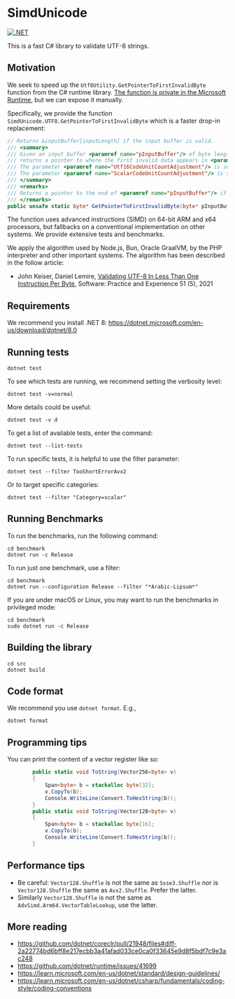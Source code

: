 # SimdUnicode
[![.NET](https://github.com/simdutf/SimdUnicode/actions/workflows/dotnet.yml/badge.svg)](https://github.com/simdutf/SimdUnicode/actions/workflows/dotnet.yml)

This is a fast C# library to validate UTF-8 strings.


## Motivation

We seek to speed up the `Utf8Utility.GetPointerToFirstInvalidByte` function from the C# runtime library.
[The function is private in the Microsoft Runtime](https://github.com/dotnet/runtime/blob/4d709cd12269fcbb3d0fccfb2515541944475954/src/libraries/System.Private.CoreLib/src/System/Text/Unicode/Utf8Utility.Validation.cs), but we can expose it manually.

Specifically, we provide the function `SimdUnicode.UTF8.GetPointerToFirstInvalidByte` which is a faster
drop-in replacement:
```cs
// Returns &inputBuffer[inputLength] if the input buffer is valid.
/// <summary>
/// Given an input buffer <paramref name="pInputBuffer"/> of byte length <paramref name="inputLength"/>,
/// returns a pointer to where the first invalid data appears in <paramref name="pInputBuffer"/>.
/// The parameter <paramref name="Utf16CodeUnitCountAdjustment"/> is set according to the content of the valid UTF-8 characters encountered, counting -1 for each 2-byte character, -2 for each 3-byte and 4-byte characters.
/// The parameter <paramref name="ScalarCodeUnitCountAdjustment"/> is set according to the content of the valid UTF-8 characters encountered, counting -1 for each 4-byte character.
/// </summary>
/// <remarks>
/// Returns a pointer to the end of <paramref name="pInputBuffer"/> if the buffer is well-formed.
/// </remarks>
public unsafe static byte* GetPointerToFirstInvalidByte(byte* pInputBuffer, int inputLength, out int Utf16CodeUnitCountAdjustment, out int ScalarCodeUnitCountAdjustment);
```

The function uses advanced instructions (SIMD) on 64-bit ARM and x64 processors, but fallbacks on a
conventional implementation on other systems. We provide extensive tests and benchmarks.

We apply the algorithm used by Node.js, Bun, Oracle GraalVM, by the PHP interpreter and other important systems. The algorithm has been described in the follow article:

- John Keiser, Daniel Lemire, [Validating UTF-8 In Less Than One Instruction Per Byte](https://arxiv.org/abs/2010.03090), Software: Practice and Experience 51 (5), 2021


## Requirements

We recommend you install .NET 8: https://dotnet.microsoft.com/en-us/download/dotnet/8.0


## Running tests

```
dotnet test
```

To see which tests are running, we recommend setting the verbosity level:

```
dotnet test -v=normal
```

More details could be useful:
```
dotnet test -v d
```

To get a list of available tests, enter the command:

```
dotnet test --list-tests
```

To run specific tests, it is helpful to use the filter parameter:


```
dotnet test --filter TooShortErrorAvx2
```

Or to target specific categories:

```
dotnet test --filter "Category=scalar"
```



## Running Benchmarks

To run the benchmarks, run the following command:
```
cd benchmark
dotnet run -c Release
```

To run just one benchmark, use a filter:

```
cd benchmark
dotnet run --configuration Release --filter "*Arabic-Lipsum*"
```

If you are under macOS or Linux, you may want to run the benchmarks in privileged mode:

```
cd benchmark
sudo dotnet run -c Release
```

## Building the library

```
cd src
dotnet build
```

## Code format

We recommend you use `dotnet format`. E.g.,

```
dotnet format
```

## Programming tips

You can print the content of a vector register like so:

```C#
        public static void ToString(Vector256<byte> v)
        {
            Span<byte> b = stackalloc byte[32];
            v.CopyTo(b);
            Console.WriteLine(Convert.ToHexString(b));
        }
        public static void ToString(Vector128<byte> v)
        {
            Span<byte> b = stackalloc byte[16];
            v.CopyTo(b);
            Console.WriteLine(Convert.ToHexString(b));
        }
```

## Performance tips

- Be careful: `Vector128.Shuffle` is not the same as `Ssse3.Shuffle` nor is  `Vector128.Shuffle` the same as `Avx2.Shuffle`. Prefer the latter.
- Similarly `Vector128.Shuffle` is not the same as `AdvSimd.Arm64.VectorTableLookup`, use the latter.

## More reading 

- https://github.com/dotnet/coreclr/pull/21948/files#diff-2a22774bd6bff8e217ecbb3a41afad033ce0ca0f33645e9d8f5bdf7c9e3ac248
- https://github.com/dotnet/runtime/issues/41699
- https://learn.microsoft.com/en-us/dotnet/standard/design-guidelines/
- https://learn.microsoft.com/en-us/dotnet/csharp/fundamentals/coding-style/coding-conventions
